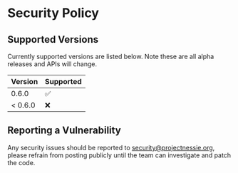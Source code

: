 # Security Policy

## Supported Versions

Currently supported versions are listed below. Note these are all alpha releases and APIs will change.

| Version | Supported          |
| ------- | ------------------ |
| 0.6.0   | :white_check_mark: |
| < 0.6.0 | :x:                |

## Reporting a Vulnerability

Any security issues should be reported to security@projectnessie.org, please refrain from posting publicly until the team can investigate and patch the code.
